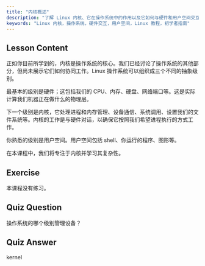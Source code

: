 ```yaml
---
title: "内核概述"
description: "了解 Linux 内核、它在操作系统中的作用以及它如何与硬件和用户空间交互。理解核心操作系统组件。"
keywords: "Linux 内核，操作系统，硬件交互，用户空间，Linux 教程，初学者指南"
---
```


## Lesson Content

正如你目前所学到的，内核是操作系统的核心。我们已经讨论了操作系统的其他部分，但尚未展示它们如何协同工作。Linux 操作系统可以组织成三个不同的抽象级别。

最基本的级别是硬件；这包括我们的 CPU、内存、硬盘、网络端口等。这是实际计算我们机器正在做什么的物理层。

下一个级别是内核，它处理进程和内存管理、设备通信、系统调用、设置我们的文件系统等。内核的工作是与硬件对话，以确保它按照我们希望进程执行的方式工作。

你熟悉的级别是用户空间。用户空间包括 shell、你运行的程序、图形等。

在本课程中，我们将专注于内核并学习其复杂性。

## Exercise

本课程没有练习。

## Quiz Question

操作系统的哪个级别管理设备？

## Quiz Answer

kernel
